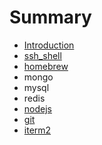 # Summary

* [Introduction](README.md)
* [ssh\_shell](sshshell.md)
* [homebrew](homebrew.md)
* mongo
* mysql
* redis
* [nodejs](nodejs.md)
* [git](git.md)
* [iterm2](iterm2.md)

